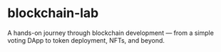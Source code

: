 # blockchain-lab
A hands-on journey through blockchain development — from a simple voting DApp to token deployment, NFTs, and beyond.
